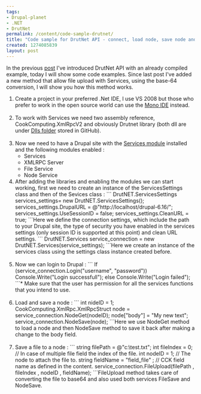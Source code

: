 ```yaml
---
tags:
- Drupal-planet
- .NET
- DrutNet
permalink: /content/code-sample-drutnet/
title: "Code sample for DrutNet API - connect, load node, save node and upload file"
created: 1274085839
layout: post
---
```

In the previous <a href="/content/drutnet-drupal-net-api">post</a> I've introduced DrutNet API with an already compiled example, today I will show some code examples.
Since last post I've added a new method that allow file upload with Services, using the base-64 conversion, I will show you how this method works.

<!-- more -->

<ol>
<li>Create a project in your preferred  .Net IDE, I use VS 2008 but those who prefer to work in the open source world can use the <a href= "http://www.mono-project.com" target="_blank">Mono IDE</a> instead.
</li><br></ul>
<li>To work with Services we need two assembly reference,  CookComputing.XmlRpcV2 and obviously Drutnet library (both dll are under  <a href="http://github.com/bricel/DrutNet/tree/master/Dlls/" target ="_blank">Dlls folder</a> stored in GitHub).
</li><br>
<li>Now we need to have a Drupal site with the <a href="http://drupal.org/project/Services" target= "_blank">Services module</a> installed  and the following modules enabled :
<ul>
<li>Services</li>
<li>XMLRPC Server </li>
<li>File Service</li>
<li>Node Service</li></ul>
</li>
<li>After adding the libraries and enabling the modules we can start working, first we need to create an instance of the ServicesSettings class and then of the Sevices class  :
```
 DrutNET.ServicesSettings services_settings= new DrutNET.ServicesSettings();
 services_settings.DrupalURL = @"http://localhost/drupal-6.16/";
 services_settings.UseSessionID = false;
 services_settings.CleanURL = true;
```Here we define the connection settings, which include the path to your Drupal site, the type of security you have enabled in the services settings (only session ID is supported at this point) and clean URL settings.
```
DrutNET.Services service_connection = new DrutNET.Services(service_settings);
```Here we create an instance of the services class using the settings class instance created before.
</li><br>
<li>Now we can login to Drupal :
```
If (service_connection.Login("username", "password"))
  Console.Write("Login successfull");
else
  Console.Write("Login failed");
```* Make sure that the user has permission for all the services functions that you intend to use.
</li><br>
<li>Load and save a node :
```
int nideID = 1;
CookComputing.XmlRpc.XmlRpcStruct node = service_connection.NodeGet(nodeID);
node["body"] = "My new text";
service_connection.NodeSave(node);
```Here we use NodeGet method to load a node and then NodeSave method to save it back after making a change to the body field.
</li><br>
<li>Save a file to a node :
```
 string filePath = @"c:\test.txt";
 int fileIndex = 0; // In case of multiple file field the index of the file.
 int nodeID = 1; // The node to attach the file to.
 string fieldName = "field_file" ; // CCK field name as defined in the content.
 service_connection.FileUpload(filePath , fileIndex , nodeID , fieldName);
```FileUpload method takes care of converting the file to base64 and also used both services FileSave and NodeSave.
</li></ol>








